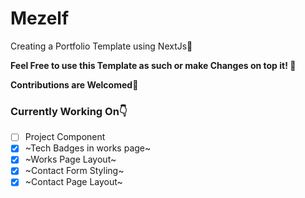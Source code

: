 # Mezelf
Creating a Portfolio Template using NextJs🖤

**Feel Free to use this Template as such or make Changes on top it! 🚀**

**Contributions are Welcomed💙**

### Currently Working On👇
- [ ] Project Component
- [x] ~Tech Badges in works page~
- [x] ~Works Page Layout~
- [x] ~Contact Form Styling~
- [x] ~Contact Page Layout~